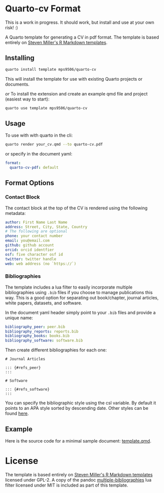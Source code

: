 # Quarto-cv Format

This is a work in progress. It should work, but install and use at your own risk! :)

A Quarto template for generating a CV in pdf format. The template is based entirely
on [Steven Miller's R Markdown templates](https://github.com/svmiller/stevetemplates).

## Installing

```bash
quarto install template mps9506/quarto-cv
```

This will install the template for use with existing Quarto projects or documents.

*or* To install the extension and create an example qmd file and project (easiest way to start):

```bash
quarto use template mps9506/quarto-cv
```


## Usage

To use with with quarto in the cli:

```bash
quarto render your_cv.qmd --to quarto-cv.pdf
```

or specify in the document yaml:

```yaml
format:
  quarto-cv-pdf: default
```

## Format Options

### Contact Block

The contact block at the top of the CV is rendered using the following metadata:

```yaml
author: First Name Last Name
address: Street, City, State, Country
# The following are optional
phone: your contact number
email: you@email.com
github: github account
orcid: orcid identfier
osf: five character osf id
twitter: twitter handle
web: web address (no `https://`)
```

### Bibliographies

The template includes a lua filter to easily incorporate multiple bibliographies using `.bib` files if you choose to manage publications this way. This is a good option for separating out book/chapter, journal articles, white papers, datasets, and software.

In the document yaml header simply point to your `.bib` files and provide a unique name:

```yaml
bibliography_peer: peer.bib
bibliography_reports: reports.bib
bibliography_books: books.bib
bibliography_software: software.bib
```

Then create different bibliographies for each one:

```
# Journal Articles

::: {#refs_peer}
:::

# Software

::: {#refs_software}
:::
```

You can specify the bibliographic style using the csl variable. By default it points to an APA style sorted by descending date. Other styles can be found [here](https://www.zotero.org/styles).


## Example

Here is the source code for a minimal sample document: [template.qmd](template.qmd).

# License

The template is based entirely
on [Steven Miller's R Markdown templates](https://github.com/svmiller/stevetemplates)
licensed under GPL-2. A copy of the pandoc 
[multiple-bibliographies](https://github.com/pandoc/lua-filters) lua filter 
licensed under MIT is included as part of this template.
